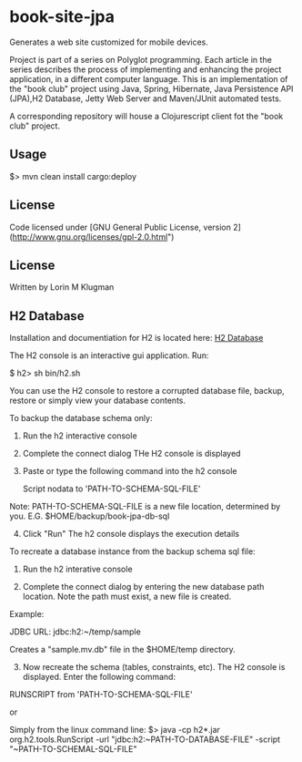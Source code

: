 # book-site-jpa

Generates a web site customized for mobile devices.

Project is part of a series on Polyglot programming. Each article in the series describes
the process of implementing and enhancing the project application, in a different computer
language. This is an implementation of the "book club" project using Java, Spring, Hibernate, 
Java Persistence API (JPA),H2 Database, Jetty Web Server and Maven/JUnit automated tests.

A corresponding repository will house a Clojurescript client fot the "book club" project.

## Usage

$> mvn clean install cargo:deploy

## License
Code licensed under [GNU General Public License, version 2] (http://www.gnu.org/licenses/gpl-2.0.html")

## License
Written by Lorin M Klugman

## H2 Database
Installation and documentiation for H2 is located here:
[H2 Database](http://h2database.com/html/main.html)

The H2 console is an interactive gui application. Run:

$ h2> sh bin/h2.sh

You can use the H2 console to restore a corrupted database file, backup, restore or simply view your database contents.

To backup the database schema only:

1) Run the h2 interactive console

2) Complete the connect dialog
THe H2 console is displayed

3) Paste or type the following command into the h2 console 

    Script nodata to 'PATH-TO-SCHEMA-SQL-FILE'

Note: PATH-TO-SCHEMA-SQL-FILE is a new file location, determined by you. E.G. $HOME/backup/book-jpa-db-sql


4) Click "Run"
The h2 console displays the execution details


To recreate a database instance from the backup schema sql file:

1) Run the h2 interative console

2) Complete the connect dialog by entering the new database path location. Note the
path must exist, a new file is created.

Example:
 
JDBC URL: jdbc:h2:~/temp/sample

Creates a "sample.mv.db" file in the $HOME/temp directory.

3) Now recreate the schema (tables, constraints, etc). The H2 console is displayed.
Enter the following command:

RUNSCRIPT from 'PATH-TO-SCHEMA-SQL-FILE'


or 

Simply from the linux command line:
$> java -cp h2*.jar org.h2.tools.RunScript -url "jdbc:h2:~PATH-TO-DATABASE-FILE" -script "~PATH-TO-SCHEMAL-SQL-FILE"
